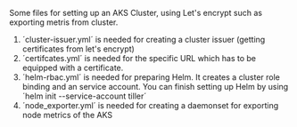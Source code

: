 Some files for setting up an AKS Cluster, using Let's encrypt such as exporting metris from cluster.

1. ´cluster-issuer.yml´ is needed for creating a cluster issuer (getting certificates from let's encrypt)
2. ´certifcates.yml´ is needed for the specific URL which has to be equipped with a certificate. 
3. ´helm-rbac.yml´ is needed for preparing Helm. It creates a cluster role binding and an service account. You can finish setting up Helm by using ´helm init --service-account tiller´
4. ´node_exporter.yml´ is needed for creating a daemonset for exporting node metrics of the AKS